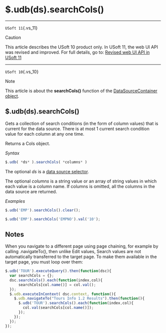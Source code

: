 # $.udb(ds).searchCols()



----

`USoft 11`{.vs_11}

> [!CAUTION]
> This article describes the USoft 10 product only.
> In USoft 11, the web UI API was revised and improved. For full details, go to:
> [Revised web UI API in USoft 11](/docs/Web%20and%20app%20UIs/UDB%20udb/Revised%20web%20UI%20API%20in%20USoft%2011.md)

----

`USoft 10`{.vs_10}

> [!NOTE]
> This article is about the **searchCols()** function of the [DataSourceContainer object](/docs/Web%20and%20app%20UIs/UDB%20DataSourceContainer).

## **$.udb(ds).searchCols()**

Gets a collection of search conditions (in the form of column values) that is current for the data source. There is at most 1 current search condition value for each column at any one time.

Returns a Cols object.

*Syntax*

```js
$.udb( *ds* ).searchCols( *columns* )
```

The optional *ds* is a [data source selector](/docs/Web%20and%20app%20UIs/UDB%20DataSourceMetaContainer/UDB%20DataSourceMetaContainer%20object.md).

The optional *columns* is a string value or an array of string values in which each value is a column name. If columns is omitted, all the columns in the data source are returned.

*Examples*

```js
$.udb('EMP').searchCols().clear();
```

```js
$.udb('EMP').searchCols('EMPNO').val('10');
```

## Notes

When you navigate to a different page using page chaining, for example by calling .navigateTo(), then unlike Edit values, Search values are not automatically transferred to the target page. To make them available in the target page, you must loop over them:

```js
$.udb('TOUR').executeQuery().then(function(dsc){
  var searchCols = {};  
  dsc.searchCols().each(function(index,col){
      searchCols[col.name()] = col.val();
  });
  $.udb.executeInContext( dsc.context, function(){
    $.udb.navigateTo("Tours Info 1.2 Results").then(function(){
      $.udb('TOUR').searchCols().each(function(index,col){
        col.val(searchCols[col.name()]);
      });
    });
  });
});
```

 